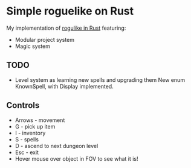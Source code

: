 # Simple roguelike on Rust
My implementation of [rogulike in Rust](https://tomassedovic.github.io/roguelike-tutorial/index.html) featuring:
* Modular project system
* Magic system

## TODO
* Level system as learning new spells and upgrading them
New enum KnownSpell, with Display implemented.

## Controls
* Arrows - movement
* G - pick up item
* I - inventory
* S - spells
* D - ascend to next dungeon level
* Esc - exit
* Hover mouse over object in FOV to see what it is!

